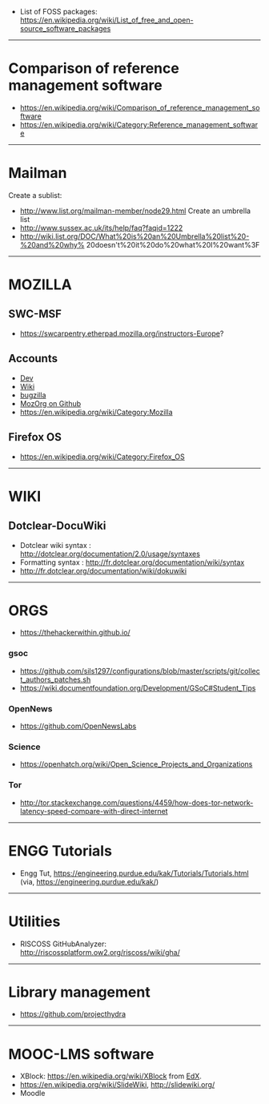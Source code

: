 
+ List of FOSS packages: https://en.wikipedia.org/wiki/List_of_free_and_open-source_software_packages

----


# Comparison of reference management software
+ https://en.wikipedia.org/wiki/Comparison_of_reference_management_software
+ https://en.wikipedia.org/wiki/Category:Reference_management_software

----

# Mailman
Create a sublist:
+ http://www.list.org/mailman-member/node29.html
Create an umbrella list 
+ http://www.sussex.ac.uk/its/help/faq?faqid=1222
+ http://wiki.list.org/DOC/What%20is%20an%20Umbrella%20list%20-%20and%20why%
20doesn't%20it%20do%20what%20I%20want%3F

----

# MOZILLA
## SWC-MSF
+ https://swcarpentry.etherpad.mozilla.org/instructors-Europe?

## Accounts
+ [Dev](https://developer.mozilla.org)
+ [Wiki](https://wiki.mozilla.org/)
+ [bugzilla](https://bugzilla.mozilla.org/)
+ [MozOrg on Github](https://github.com/mozilla/)
+ https://en.wikipedia.org/wiki/Category:Mozilla

## Firefox OS
+ https://en.wikipedia.org/wiki/Category:Firefox_OS

----

# WIKI
## Dotclear-DocuWiki
+ Dotclear wiki syntax : http://dotclear.org/documentation/2.0/usage/syntaxes
+ Formatting syntax : http://fr.dotclear.org/documentation/wiki/syntax
+ http://fr.dotclear.org/documentation/wiki/dokuwiki

----

# ORGS
+ https://thehackerwithin.github.io/

### gsoc
+ https://github.com/sils1297/configurations/blob/master/scripts/git/collect_authors_patches.sh
+ https://wiki.documentfoundation.org/Development/GSoC#Student_Tips

### OpenNews
+ https://github.com/OpenNewsLabs

### Science 
+ https://openhatch.org/wiki/Open_Science_Projects_and_Organizations

### Tor
+ http://tor.stackexchange.com/questions/4459/how-does-tor-network-latency-speed-compare-with-direct-internet

----

# ENGG Tutorials
+ Engg Tut, https://engineering.purdue.edu/kak/Tutorials/Tutorials.html (via, https://engineering.purdue.edu/kak/)

----

# Utilities
+ RISCOSS GitHubAnalyzer: http://riscossplatform.ow2.org/riscoss/wiki/gha/

----

# Library management
+ https://github.com/projecthydra

----

# MOOC-LMS software
+ XBlock: https://en.wikipedia.org/wiki/XBlock from [EdX](https://en.wikipedia.org/wiki/EdX).
+ https://en.wikipedia.org/wiki/SlideWiki, http://slidewiki.org/
+ Moodle
